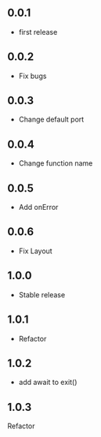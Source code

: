## 0.0.1

- first release

## 0.0.2

- Fix bugs

## 0.0.3

- Change default port

## 0.0.4

- Change function name

## 0.0.5

- Add onError

## 0.0.6

- Fix Layout

## 1.0.0

- Stable release

## 1.0.1

- Refactor

## 1.0.2

- add await to exit()

## 1.0.3 

Refactor
